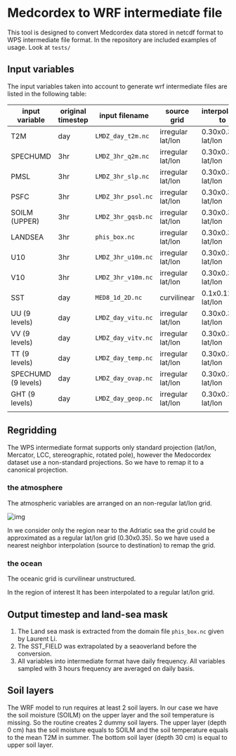 # Medcordex to WRF intermediate file

This tool is designed to convert Medcordex data stored in netcdf format to  WPS intermediate file format. In the repository are included examples of usage. Look at `tests/`

## Input variables

The input variables taken into account to generate wrf intermediate files are listed in the following table:

| input variable      | original timestep | input filename       | source grid       | interpolated to   | out. file    |
| ------------------- | ----------------- | -------------------- | ----------------- | ----------------- | ------------ |
| T2M                 | day               | `LMDZ_day_t2m.nc`    | irregular lat/lon | 0.30x0.35 lat/lon | `FILE_SFC:*` |
| SPECHUMD            | 3hr               | `LMDZ_3hr_q2m.nc`    | irregular lat/lon | 0.30x0.35 lat/lon | `FILE_SFC:*` |
| PMSL                | 3hr               | `LMDZ_3hr_slp.nc`    | irregular lat/lon | 0.30x0.35 lat/lon | `FILE_SFC:*` |
| PSFC                | 3hr               | `LMDZ_3hr_psol.nc`   | irregular lat/lon | 0.30x0.35 lat/lon | `FILE_SFC:*` |
| SOILM (UPPER)       | 3hr               | `LMDZ_3hr_gqsb.nc`   | irregular lat/lon | 0.30x0.35 lat/lon | `FILE_SFC:*` |
| LANDSEA             | 3hr               | `phis_box.nc`        | irregular lat/lon | 0.30x0.35 lat/lon | `FILE_SFC:*` |
| U10                 | 3hr               | `LMDZ_3hr_u10m.nc`   | irregular lat/lon | 0.30x0.35 lat/lon | `FILE_SFC:*` |
| V10                 | 3hr               | `LMDZ_3hr_v10m.nc`   | irregular lat/lon | 0.30x0.35 lat/lon | `FILE_SFC:*` |
| SST                 | day               | `MED8_1d_2D.nc`      | curvilinear       | 0.1x0.125 lat/lon | `FILE_SST:*` |
| UU (9 levels)       | day               | `LMDZ_day_vitu.nc`   | irregular lat/lon | 0.30x0.35 lat/lon | `FILE_ML:*`  |
| VV (9 levels)       | day               | `LMDZ_day_vitv.nc`   | irregular lat/lon | 0.30x0.35 lat/lon | `FILE_ML:*`  |
| TT (9 levels)       | day               | `LMDZ_day_temp.nc`   | irregular lat/lon | 0.30x0.35 lat/lon | `FILE_ML:*`  |
| SPECHUMD (9 levels) | day               | `LMDZ_day_ovap.nc`   | irregular lat/lon | 0.30x0.35 lat/lon | `FILE_ML:*`  |
| GHT  (9 levels)     | day               | `LMDZ_day_geop.nc`   | irregular lat/lon | 0.30x0.35 lat/lon | `FILE_ML:*`  |
|                     |                   |                      |                   |                   |              |

## Regridding 

The WPS intermediate format supports only standard projection (lat/lon, Mercator, LCC, stereographic, rotated pole), however the Medocordex dataset use a non-standard projections. So we have to remap it to a canonical projection. 

### the atmosphere

The atmospheric variables are arranged on an non-regular lat/lon grid.

![img](C:\Users\Francesco\Desktop\img.png)

In we consider only the region near to the Adriatic sea the grid could be approximated as a regular lat/lon grid (0.30x0.35). 
So we have used a nearest neighbor interpolation (source to destination) to remap the grid.

### the ocean

The oceanic grid is curvilinear unstructured.

In the region of interest It has been interpolated to a regular lat/lon grid.

## Output timestep and land-sea mask

1. The Land sea mask is extracted from the domain file `phis_box.nc` given by Laurent Li. 
2. The SST_FIELD was extrapolated by a seaoverland before the conversion.
3. All variables into intermediate format have daily frequency. All variables sampled with 3 hours frequency are averaged on daily basis. 

## Soil layers

The WRF model to run requires at least 2 soil layers. In our case we have the soil moisture (SOILM) on the upper layer and the soil temperature is missing. So the routine creates 2 dummy soil layers. The upper layer (depth 0 cm) has the soil moisture equals to SOILM and the soil temperature equals to the mean T2M in summer. The bottom soil layer (depth 30 cm) is equal to upper soil layer.
